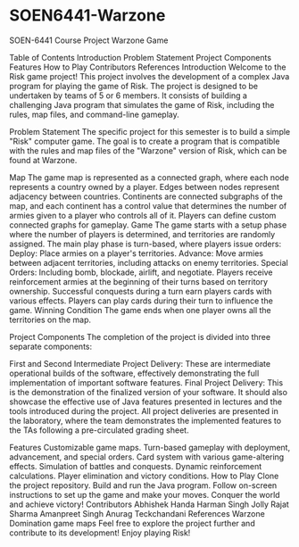 # SOEN6441-Warzone
SOEN-6441 Course Project Warzone Game


Table of Contents
Introduction
Problem Statement
Project Components
Features
How to Play
Contributors
References
Introduction
Welcome to the Risk game project! This project involves the development of a complex Java program for playing the game of Risk. The project is designed to be undertaken by teams of 5 or 6 members. It consists of building a challenging Java program that simulates the game of Risk, including the rules, map files, and command-line gameplay.

Problem Statement
The specific project for this semester is to build a simple "Risk" computer game. The goal is to create a program that is compatible with the rules and map files of the "Warzone" version of Risk, which can be found at Warzone.

Map
The game map is represented as a connected graph, where each node represents a country owned by a player.
Edges between nodes represent adjacency between countries.
Continents are connected subgraphs of the map, and each continent has a control value that determines the number of armies given to a player who controls all of it.
Players can define custom connected graphs for gameplay.
Game
The game starts with a setup phase where the number of players is determined, and territories are randomly assigned.
The main play phase is turn-based, where players issue orders:
Deploy: Place armies on a player's territories.
Advance: Move armies between adjacent territories, including attacks on enemy territories.
Special Orders: Including bomb, blockade, airlift, and negotiate.
Players receive reinforcement armies at the beginning of their turns based on territory ownership.
Successful conquests during a turn earn players cards with various effects.
Players can play cards during their turn to influence the game.
Winning Condition
The game ends when one player owns all the territories on the map.

Project Components
The completion of the project is divided into three separate components:

First and Second Intermediate Project Delivery: These are intermediate operational builds of the software, effectively demonstrating the full implementation of important software features.
Final Project Delivery: This is the demonstration of the finalized version of your software. It should also showcase the effective use of Java features presented in lectures and the tools introduced during the project.
All project deliveries are presented in the laboratory, where the team demonstrates the implemented features to the TAs following a pre-circulated grading sheet.

Features
Customizable game maps.
Turn-based gameplay with deployment, advancement, and special orders.
Card system with various game-altering effects.
Simulation of battles and conquests.
Dynamic reinforcement calculations.
Player elimination and victory conditions.
How to Play
Clone the project repository.
Build and run the Java program.
Follow on-screen instructions to set up the game and make your moves.
Conquer the world and achieve victory!
Contributors
Abhishek Handa
Harman Singh Jolly 
Rajat Sharma
Amanpreet Singh
Anurag Teckchandani 
References
Warzone
Domination game maps
Feel free to explore the project further and contribute to its development! Enjoy playing Risk!
